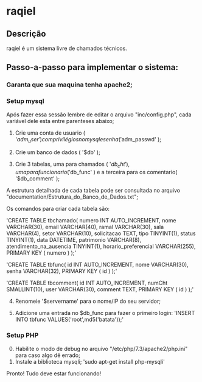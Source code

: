 # raqiel

## Descrição

raqiel é um sistema livre de chamados técnicos.

## Passo-a-passo para implementar o sistema:

### Garanta que sua maquina tenha apache2;

### Setup mysql

Após fazer essa sessão lembre de editar o arquivo "inc/config.php", cada variável dele esta entre parenteses abaixo;

1. Crie uma conta de usuario ( '$adm_user' ) com privilégios no mysql e senha ( '$adm_passwd' );

2. Crie um banco de dados ( '$db' );

3. Crie 3 tabelas, uma para chamados ( '$db_cht' ), uma para funcionario ( '$db_func' ) e a terceira para os comentario( '$db_comment' );

A estrutura detalhada de cada tabela pode ser consultada no arquivo "documentation/Estrutura_do_Banco_de_Dados.txt";

Os comandos para criar cada tabela são:

'CREATE TABLE tbchamado(
numero INT AUTO_INCREMENT,
nome VARCHAR(30),
email VARCHAR(40),
ramal VARCHAR(30),
sala VARCHAR(4),
setor VARCHAR(10),
solicitacao TEXT,
tipo TINYINT(1),
status TINYINT(1),
data DATETIME,
patrimonio VARCHAR(8),
atendimento_na_ausencia TINYINT(1),
horario_preferencial VARCHAR(255),
PRIMARY KEY ( numero )
);'

'CREATE TABLE tbfunc(
id INT AUTO_INCREMENT,
nome VARCHAR(30),
senha VARCHAR(32),
PRIMARY KEY ( id )
);'

'CREATE TABLE tbcomment(
id INT AUTO_INCREMENT,
numCht SMALLINT(10),
user VARCHAR(30),
comment TEXT,
PRIMARY KEY ( id )
);'

4. Renomeie '$servername' para o nome/IP do seu servidor;

5. Adicione uma entrada no $db_func para fazer o primeiro login:
'INSERT INTO tbfunc VALUES('root',md5('batata'));'

### Setup PHP

0. Habilite o modo de debug no arquivo "/etc/php/7.3/apache2/php.ini" para caso algo dê errado;
1. Instale a biblioteca mysqli;
    'sudo apt-get install php-mysqli'

Pronto! Tudo deve estar funcionando!
